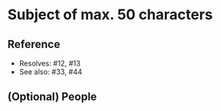 <!--
Please have a look at the contribution guidelines and commit template first.

https://github.com/while-true-do/community/docs/CONTRIBUTING.md
https://github.com/while-true-do/community/docs/COMMIT_TEMPLATE.md
-->
# Subject of max. 50 characters
<!--
Further paragraphs come after blank lines, if needed.

 - Bullet points are okay, too
 - A hyphen or asterisk is used for the bullet, preceded by a single space.
-->
## Reference
<!--
Please be aware, that every pull-request/merge-request for released (stable) repositories needs an issue.
-->
 - Resolves: #12, #13
 - See also: #33, #44

## (Optional) People
<!--
@mentions of somebody who was involved or should be involved.
@mentions of the person or team responsible for reviewing proposed changes.
-->

